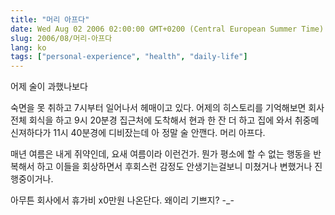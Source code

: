 ```yaml
---
title: "머리 아프다"
date: Wed Aug 02 2006 02:00:00 GMT+0200 (Central European Summer Time)
slug: 2006/08/머리-아프다
lang: ko
tags: ["personal-experience", "health", "daily-life"]
---
```


어제 술이 과했나보다

숙면을 못 취하고 7시부터 일어나서 헤매이고 있다.
어제의 히스토리를 기억해보면 회사 전체 회식을 하고
9시 20분경 집근처에 도착해서 현과 한 잔 더 하고 
집에 와서 취중메신져하다가 11시 40분경에 디비잤는데 
아 정말 술 안깬다. 머리 아프다.

매년 여름은 내게 쥐약인데, 요새 여름이라 이런건가. 
뭔가 평소에 할 수 없는 행동을 반복해서 하고 
이들을 회상하면서 후회스런 감정도 안생기는걸보니
미쳤거나 변했거나 진행중이거나.

아무튼 회사에서 휴가비 x0만원 나온단다. 왜이리 기쁘지? -_-

